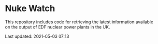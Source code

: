 # Nuke Watch

This repository includes code for retrieving the latest information available on the output of EDF nuclear power plants in the UK.

Last updated: 2021-05-03 07:13